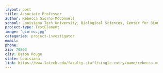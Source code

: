 ```yaml
---
layout: post
title: Associate Professor
author: Rebecca Giorno-McConnell
school: Louisiana Tech University, Biological Sciences, Center for Biomedical Engineering and Rehabilitation Sciences
project-type: TestElement
image: "giorno.jpg"
categories: project-investigator
email: 
phone: 
zip: 70803
city: Baton Rouge
state: Louisiana
link: https://www.latech.edu/faculty-staff/single-entry/name/rebecca-mcconnell/
---
```

